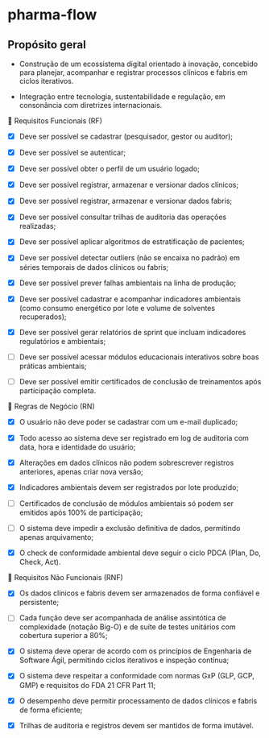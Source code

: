 # pharma-flow

## Propósito geral

- Construção de um ecossistema digital orientado à inovação, concebido para planejar, acompanhar e registrar processos clínicos e fabris em ciclos iterativos.

- Integração entre tecnologia, sustentabilidade e regulação, em consonância com diretrizes internacionais.

📌 Requisitos Funcionais (RF)

- [x] Deve ser possível se cadastrar (pesquisador, gestor ou auditor);

- [x] Deve ser possível se autenticar;

- [x] Deve ser possível obter o perfil de um usuário logado;

- [x] Deve ser possível registrar, armazenar e versionar dados clínicos;

- [x] Deve ser possível registrar, armazenar e versionar dados fabris;

- [x] Deve ser possível consultar trilhas de auditoria das operações realizadas;

- [x] Deve ser possível aplicar algoritmos de estratificação de pacientes;

- [x] Deve ser possível detectar outliers (não se encaixa no padrão) em séries temporais de dados clínicos ou fabris;

- [x] Deve ser possível prever falhas ambientais na linha de produção;

- [x] Deve ser possível cadastrar e acompanhar indicadores ambientais (como consumo energético por lote e volume de solventes recuperados);

- [x] Deve ser possível gerar relatórios de sprint que incluam indicadores regulatórios e ambientais;

- [ ] Deve ser possível acessar módulos educacionais interativos sobre boas práticas ambientais;

- [ ] Deve ser possível emitir certificados de conclusão de treinamentos após participação completa.

📌 Regras de Negócio (RN)

- [x] O usuário não deve poder se cadastrar com um e-mail duplicado;

- [x] Todo acesso ao sistema deve ser registrado em log de auditoria com data, hora e identidade do usuário;

- [x] Alterações em dados clínicos não podem sobrescrever registros anteriores, apenas criar nova versão;

- [x] Indicadores ambientais devem ser registrados por lote produzido;

- [ ] Certificados de conclusão de módulos ambientais só podem ser emitidos após 100% de participação;

- [ ] O sistema deve impedir a exclusão definitiva de dados, permitindo apenas arquivamento;

- [x] O check de conformidade ambiental deve seguir o ciclo PDCA (Plan, Do, Check, Act).

📌 Requisitos Não Funcionais (RNF)

- [x] Os dados clínicos e fabris devem ser armazenados de forma confiável e persistente;

- [ ] Cada função deve ser acompanhada de análise assintótica de complexidade (notação Big-O) e de suíte de testes unitários com cobertura superior a 80%;

- [x] O sistema deve operar de acordo com os princípios de Engenharia de Software Ágil, permitindo ciclos iterativos e inspeção contínua;

- [x] O sistema deve respeitar a conformidade com normas GxP (GLP, GCP, GMP) e requisitos do FDA 21 CFR Part 11;

- [x] O desempenho deve permitir processamento de dados clínicos e fabris de forma eficiente;

- [x] Trilhas de auditoria e registros devem ser mantidos de forma imutável.